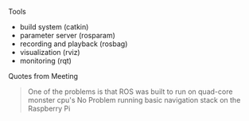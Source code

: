 Tools

* build system (catkin)
* parameter server (rosparam)
* recording and playback (rosbag)
* visualization (rviz)
* monitoring (rqt)



Quotes from Meeting
> One of the problems is that ROS was built to run on quad-core monster cpu's
> No Problem running basic navigation stack on the Raspberry Pi
> 
